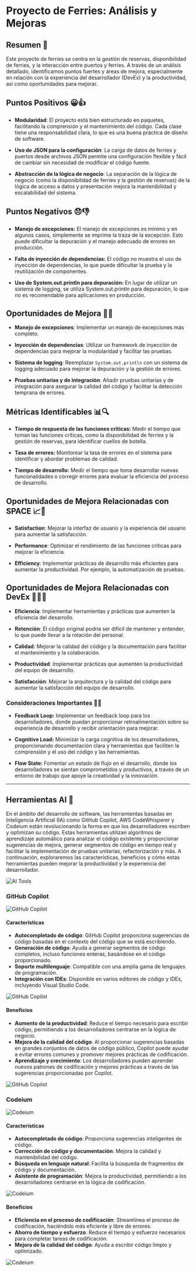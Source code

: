 

# Proyecto de Ferries: Análisis y Mejoras

## Resumen 📝

Este proyecto de ferries se centra en la gestión de reservas, disponibilidad de ferries, y la interacción entre puertos y 
ferries. A través de un análisis detallado, identificamos puntos fuertes y áreas de mejora, especialmente en relación con 
la experiencia del desarrollador (DevEx) y la productividad, así como oportunidades para mejorar.

## Puntos Positivos 😀👍

- **Modularidad**: El proyecto está bien estructurado en paquetes, facilitando la comprensión y el mantenimiento del código. Cada clase tiene una responsabilidad clara, lo que es una buena práctica de diseño de software.


- **Uso de JSON para la configuración**: La carga de datos de ferries y puertos desde archivos JSON permite una configuración flexible y fácil de cambiar sin necesidad de modificar el código fuente.


- **Abstracción de la lógica de negocio**: La separación de la lógica de negocio (como la disponibilidad de ferries y la gestión de reservas) de la lógica de acceso a datos y presentación mejora la mantenibilidad y escalabilidad del sistema.

## Puntos Negativos 😞👎

- **Manejo de excepciones:** El manejo de excepciones es mínimo y en algunos casos, simplemente se imprime la traza de la excepción. Esto puede dificultar la depuración y el manejo adecuado de errores en producción.


- **Falta de inyección de dependencias:** El código no muestra el uso de inyección de dependencias, lo que puede dificultar la prueba y la reutilización de componentes.


- **Uso de System.out.println para depuración:** En lugar de utilizar un sistema de logging, se utiliza System.out.println para depuración, lo que no es recomendable para aplicaciones en producción.

## Oportunidades de Mejora 🤔💡

- **Manejo de excepciones**: Implementar un manejo de excepciones más completo.


- **Inyección de dependencias**: Utilizar un framework de inyección de dependencias para mejorar la modularidad y facilitar las pruebas.


- **Sistema de logging**: Reemplazar `System.out.println` con un sistema de logging adecuado para mejorar la depuración y la gestión de errores.


- **Pruebas unitarias y de integración**: Añadir pruebas unitarias y de integración para asegurar la calidad del código y facilitar la detección temprana de errores.


## Métricas Identificables 📊🔍

- **Tiempo de respuesta de las funciones críticas:** Medir el tiempo que toman las funciones críticas, como la disponibilidad de ferries y la gestión de reservas, para identificar cuellos de botella.


- **Tasa de errores:** Monitorear la tasa de errores en el sistema para identificar y abordar problemas de calidad.


- **Tiempo de desarrollo:** Medir el tiempo que toma desarrollar nuevas funcionalidades o corregir errores para evaluar la eficiencia del proceso de desarrollo.

## Oportunidades de Mejora Relacionadas con SPACE 📈🚀

- **Satisfaction**: Mejorar la interfaz de usuario y la experiencia del usuario para aumentar la satisfacción.


- **Performance**: Optimizar el rendimiento de las funciones críticas para mejorar la eficiencia.


- **Efficiency**: Implementar prácticas de desarrollo más eficientes para aumentar la productividad. Por ejemplo, la automatización de pruebas.

## Oportunidades de Mejora Relacionadas con DevEx 👩‍💻🌈

- **Eficiencia**: Implementar herramientas y prácticas que aumenten la eficiencia del desarrollo.


- **Retención**: El código original podría ser difícil de mantener y entender, lo que puede llevar a la rotación del personal.


- **Calidad**: Mejorar la calidad del código y la documentación para facilitar el mantenimiento y la colaboración.


- **Productividad**: Implementar prácticas que aumenten la productividad del equipo de desarrollo.


- **Satisfacción**: Mejorar la arquitectura y la calidad del código para aumentar la satisfacción del equipo de desarrollo.

### Consideraciones Importantes 🌟💼

- **Feedback Loop:** Implementar un feedback loop para los desarrolladores, donde puedan proporcionar retroalimentación sobre su experiencia de desarrollo y recibir orientación para mejorar.


- **Cognitive Load:** Minimizar la carga cognitiva de los desarrolladores, proporcionando documentación clara y herramientas que faciliten la comprensión y el uso del código y las herramientas.


- **Flow State:** Fomentar un estado de flujo en el desarrollo, donde los desarrolladores se sientan comprometidos y productivos, a través de un entorno de trabajo que apoye la creatividad y la innovación.

---
## Herramientas AI 🤖

En el ámbito del desarrollo de software, las herramientas basadas en Inteligencia Artificial (IA) como GitHub Copilot, AWS CodeWhisperer y Codeium están revolucionando la forma en que los desarrolladores escriben y optimizan su código. Estas herramientas utilizan algoritmos de aprendizaje automático para analizar el código existente y proporcionar sugerencias de mejora, generar segmentos de código en tiempo real y facilitar la implementación de pruebas unitarias, refactorización y más. A continuación, exploraremos las características, beneficios y cómo estas herramientas pueden mejorar la productividad y la experiencia del desarrollador.

![AI Tools](/assets/multimedia/devex/vs.jpg)

### GitHub Copilot

![GitHub Copilot](../assets/multimedia/devex/copilot.jpg)

#### Características

- **Autocompletado de código**: GitHub Copilot proporciona sugerencias de código basadas en el contexto del código que se está escribiendo.
- **Generación de código**: Ayuda a generar segmentos de código completos, incluso funciones enteras, basándose en el código proporcionado.
- **Soporte multilenguaje**: Compatible con una amplia gama de lenguajes de programación.
- **Integración con IDEs**: Disponible en varios editores de código y IDEs, incluyendo Visual Studio Code.

![GitHub Copilot](../assets/multimedia/devex/copilot2.jpg)

#### Beneficios

- **Aumento de la productividad**: Reduce el tiempo necesario para escribir código, permitiendo a los desarrolladores centrarse en la lógica de negocio.
- **Mejora de la calidad del código**: Al proporcionar sugerencias basadas en grandes conjuntos de datos de código público, Copilot puede ayudar a evitar errores comunes y promover mejores prácticas de codificación.
- **Aprendizaje y crecimiento**: Los desarrolladores pueden aprender nuevos patrones de codificación y mejores prácticas a través de las sugerencias proporcionadas por Copilot.

![GitHub Copilot](../assets/multimedia/devex/GitHub-Copilot-2.gif)

### Codeium

![Codeium](../assets/multimedia/devex/code.jpg)

#### Características

- **Autocompletado de código**: Proporciona sugerencias inteligentes de código.
- **Corrección de código y documentación**: Mejora la calidad y mantenibilidad del código.
- **Búsqueda en lenguaje natural**: Facilita la búsqueda de fragmentos de código y documentación.
- **Asistente de programación**: Mejora la productividad, permitiendo a los desarrolladores centrarse en la lógica de codificación.

![Codeium](../assets/multimedia/devex/code2.png)

#### Beneficios

- **Eficiencia en el proceso de codificación**: Streamlinea el proceso de codificación, haciéndolo más eficiente y libre de errores.
- **Ahorro de tiempo y esfuerzo**: Reduce el tiempo y esfuerzo necesarios para completar tareas de codificación.
- **Mejora de la calidad del código**: Ayuda a escribir código limpio y optimizado.

![Codeium](../assets/multimedia/devex/giphy.gif)